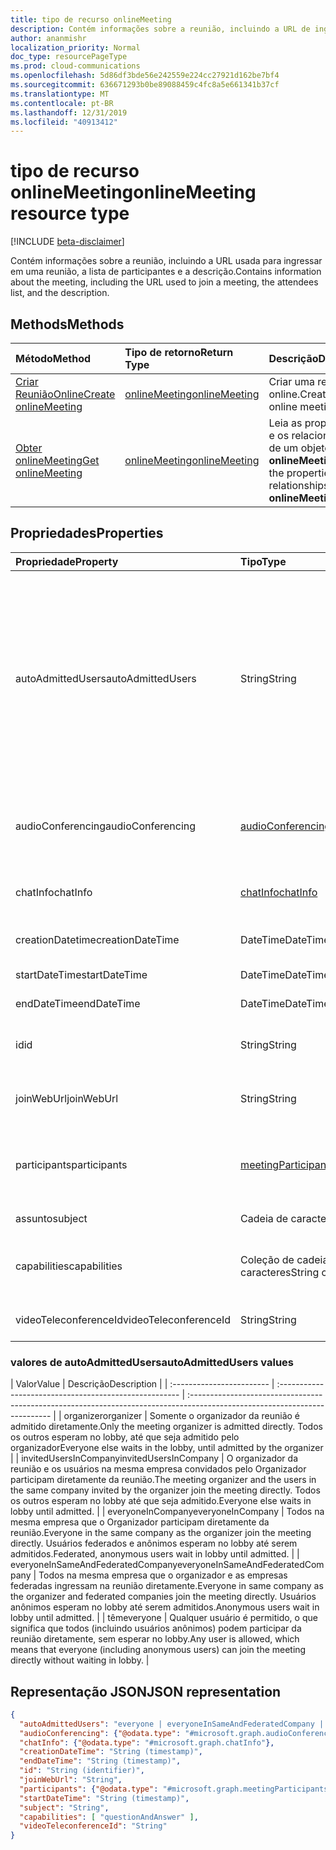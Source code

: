 ```yaml
---
title: tipo de recurso onlineMeeting
description: Contém informações sobre a reunião, incluindo a URL de ingresso, a lista de participantes e a descrição.
author: ananmishr
localization_priority: Normal
doc_type: resourcePageType
ms.prod: cloud-communications
ms.openlocfilehash: 5d86df3bde56e242559e224cc27921d162be7bf4
ms.sourcegitcommit: 636671293b0be89088459c4fc8a5e661341b37cf
ms.translationtype: MT
ms.contentlocale: pt-BR
ms.lasthandoff: 12/31/2019
ms.locfileid: "40913412"
---
```

# <a name="onlinemeeting-resource-type"></a><span data-ttu-id="ae71d-103">tipo de recurso onlineMeeting</span><span class="sxs-lookup"><span data-stu-id="ae71d-103">onlineMeeting resource type</span></span>

[!INCLUDE [beta-disclaimer](../../includes/beta-disclaimer.md)]

<span data-ttu-id="ae71d-104">Contém informações sobre a reunião, incluindo a URL usada para ingressar em uma reunião, a lista de participantes e a descrição.</span><span class="sxs-lookup"><span data-stu-id="ae71d-104">Contains information about the meeting, including the URL used to join a meeting, the attendees list, and the description.</span></span>

## <a name="methods"></a><span data-ttu-id="ae71d-105">Methods</span><span class="sxs-lookup"><span data-stu-id="ae71d-105">Methods</span></span>

| <span data-ttu-id="ae71d-106">Método</span><span class="sxs-lookup"><span data-stu-id="ae71d-106">Method</span></span>         | <span data-ttu-id="ae71d-107">Tipo de retorno</span><span class="sxs-lookup"><span data-stu-id="ae71d-107">Return Type</span></span> | <span data-ttu-id="ae71d-108">Descrição</span><span class="sxs-lookup"><span data-stu-id="ae71d-108">Description</span></span> |
|:---------------|:--------|:----------|
| [<span data-ttu-id="ae71d-109">Criar ReuniãoOnline</span><span class="sxs-lookup"><span data-stu-id="ae71d-109">Create onlineMeeting</span></span>](../api/application-post-onlineMeetings.md) | [<span data-ttu-id="ae71d-110">onlineMeeting</span><span class="sxs-lookup"><span data-stu-id="ae71d-110">onlineMeeting</span></span>](onlinemeeting.md) | <span data-ttu-id="ae71d-111">Criar uma reunião online.</span><span class="sxs-lookup"><span data-stu-id="ae71d-111">Create an online meeting.</span></span> |
| [<span data-ttu-id="ae71d-112">Obter onlineMeeting</span><span class="sxs-lookup"><span data-stu-id="ae71d-112">Get onlineMeeting</span></span>](../api/onlinemeeting-get.md) | [<span data-ttu-id="ae71d-113">onlineMeeting</span><span class="sxs-lookup"><span data-stu-id="ae71d-113">onlineMeeting</span></span>](onlinemeeting.md) | <span data-ttu-id="ae71d-114">Leia as propriedades e os relacionamentos de um objeto **onlineMeeting** .</span><span class="sxs-lookup"><span data-stu-id="ae71d-114">Read the properties and relationships of an **onlineMeeting** object.</span></span> |

## <a name="properties"></a><span data-ttu-id="ae71d-115">Propriedades</span><span class="sxs-lookup"><span data-stu-id="ae71d-115">Properties</span></span>

| <span data-ttu-id="ae71d-116">Propriedade</span><span class="sxs-lookup"><span data-stu-id="ae71d-116">Property</span></span>                  | <span data-ttu-id="ae71d-117">Tipo</span><span class="sxs-lookup"><span data-stu-id="ae71d-117">Type</span></span>                                                   | <span data-ttu-id="ae71d-118">Descrição</span><span class="sxs-lookup"><span data-stu-id="ae71d-118">Description</span></span>                                                                                                                |
| :------------------------ | :----------------------------------------------------- | :------------------------------------------------------------------------------------------------------------------------- |
| <span data-ttu-id="ae71d-119">autoAdmittedUsers</span><span class="sxs-lookup"><span data-stu-id="ae71d-119">autoAdmittedUsers</span></span>         | <span data-ttu-id="ae71d-120">String</span><span class="sxs-lookup"><span data-stu-id="ae71d-120">String</span></span>                                                 | <span data-ttu-id="ae71d-121">A configuração que especifica o tipo de participantes que será automaticamente permitido na reunião online.</span><span class="sxs-lookup"><span data-stu-id="ae71d-121">The setting that specifies the type of participants that will automatically be allowed into the online meeting.</span></span> <span data-ttu-id="ae71d-122">Os valores possíveis são: `everyone`, `everyoneInSameAndFederatedCompany`, `everyoneInCompany`, `invitedUsersInCompany`, `organizer`.</span><span class="sxs-lookup"><span data-stu-id="ae71d-122">Possible values are: `everyone`, `everyoneInSameAndFederatedCompany`, `everyoneInCompany`, `invitedUsersInCompany`, `organizer`.</span></span> <span data-ttu-id="ae71d-123">Somente leitura.</span><span class="sxs-lookup"><span data-stu-id="ae71d-123">Read-only.</span></span>|
| <span data-ttu-id="ae71d-124">audioConferencing</span><span class="sxs-lookup"><span data-stu-id="ae71d-124">audioConferencing</span></span>         | [<span data-ttu-id="ae71d-125">audioConferencing</span><span class="sxs-lookup"><span data-stu-id="ae71d-125">audioConferencing</span></span>](audioconferencing.md)              | <span data-ttu-id="ae71d-126">As informações de acesso de telefone (discagem) para uma reunião online.</span><span class="sxs-lookup"><span data-stu-id="ae71d-126">The phone access (dial-in) information for an online meeting.</span></span> <span data-ttu-id="ae71d-127">Somente leitura.</span><span class="sxs-lookup"><span data-stu-id="ae71d-127">Read-only.</span></span> |
| <span data-ttu-id="ae71d-128">chatInfo</span><span class="sxs-lookup"><span data-stu-id="ae71d-128">chatInfo</span></span>                  | [<span data-ttu-id="ae71d-129">chatInfo</span><span class="sxs-lookup"><span data-stu-id="ae71d-129">chatInfo</span></span>](chatinfo.md)                                | <span data-ttu-id="ae71d-130">As informações de chat associadas a esta reunião online.</span><span class="sxs-lookup"><span data-stu-id="ae71d-130">The chat information associated with this online meeting.</span></span> |
| <span data-ttu-id="ae71d-131">creationDatetime</span><span class="sxs-lookup"><span data-stu-id="ae71d-131">creationDateTime</span></span>          | <span data-ttu-id="ae71d-132">DateTime</span><span class="sxs-lookup"><span data-stu-id="ae71d-132">DateTime</span></span>                                               | <span data-ttu-id="ae71d-133">O horário de criação da reunião em UTC.</span><span class="sxs-lookup"><span data-stu-id="ae71d-133">The meeting creation time in UTC.</span></span> <span data-ttu-id="ae71d-134">Somente leitura.</span><span class="sxs-lookup"><span data-stu-id="ae71d-134">Read-only.</span></span> |
| <span data-ttu-id="ae71d-135">startDateTime</span><span class="sxs-lookup"><span data-stu-id="ae71d-135">startDateTime</span></span>             | <span data-ttu-id="ae71d-136">DateTime</span><span class="sxs-lookup"><span data-stu-id="ae71d-136">DateTime</span></span>                                               | <span data-ttu-id="ae71d-137">A hora de início da reunião em UTC.</span><span class="sxs-lookup"><span data-stu-id="ae71d-137">The meeting start time in UTC.</span></span> |
| <span data-ttu-id="ae71d-138">endDateTime</span><span class="sxs-lookup"><span data-stu-id="ae71d-138">endDateTime</span></span>               | <span data-ttu-id="ae71d-139">DateTime</span><span class="sxs-lookup"><span data-stu-id="ae71d-139">DateTime</span></span>                                               | <span data-ttu-id="ae71d-140">A hora de término da reunião em UTC.</span><span class="sxs-lookup"><span data-stu-id="ae71d-140">The meeting end time in UTC.</span></span> |
| <span data-ttu-id="ae71d-141">id</span><span class="sxs-lookup"><span data-stu-id="ae71d-141">id</span></span>                        | <span data-ttu-id="ae71d-142">String</span><span class="sxs-lookup"><span data-stu-id="ae71d-142">String</span></span>                                                 | <span data-ttu-id="ae71d-143">A ID padrão associada à reunião online.</span><span class="sxs-lookup"><span data-stu-id="ae71d-143">The default ID associated with the online meeting.</span></span> <span data-ttu-id="ae71d-144">Somente leitura.</span><span class="sxs-lookup"><span data-stu-id="ae71d-144">Read-only.</span></span> |
| <span data-ttu-id="ae71d-145">joinWebUrl</span><span class="sxs-lookup"><span data-stu-id="ae71d-145">joinWebUrl</span></span>                   | <span data-ttu-id="ae71d-146">String</span><span class="sxs-lookup"><span data-stu-id="ae71d-146">String</span></span>                                                 | <span data-ttu-id="ae71d-147">A URL de ingresso da reunião online.</span><span class="sxs-lookup"><span data-stu-id="ae71d-147">The join URL of the online meeting.</span></span> <span data-ttu-id="ae71d-148">Somente leitura.</span><span class="sxs-lookup"><span data-stu-id="ae71d-148">Read-only.</span></span>|
| <span data-ttu-id="ae71d-149">participants</span><span class="sxs-lookup"><span data-stu-id="ae71d-149">participants</span></span>              | [<span data-ttu-id="ae71d-150">meetingParticipants</span><span class="sxs-lookup"><span data-stu-id="ae71d-150">meetingParticipants</span></span>](meetingparticipants.md)          | <span data-ttu-id="ae71d-151">Os participantes associados à reunião online.</span><span class="sxs-lookup"><span data-stu-id="ae71d-151">The participants associated with the online meeting.</span></span>  <span data-ttu-id="ae71d-152">Isso inclui o organizador e os participantes.</span><span class="sxs-lookup"><span data-stu-id="ae71d-152">This includes the organizer and the attendees.</span></span> |
| <span data-ttu-id="ae71d-153">assunto</span><span class="sxs-lookup"><span data-stu-id="ae71d-153">subject</span></span>                   | <span data-ttu-id="ae71d-154">Cadeia de caracteres</span><span class="sxs-lookup"><span data-stu-id="ae71d-154">String</span></span>                                                 | <span data-ttu-id="ae71d-155">O assunto da reunião online.</span><span class="sxs-lookup"><span data-stu-id="ae71d-155">The subject of the online meeting.</span></span> |
| <span data-ttu-id="ae71d-156">capabilities</span><span class="sxs-lookup"><span data-stu-id="ae71d-156">capabilities</span></span>              | <span data-ttu-id="ae71d-157">Coleção de cadeias de caracteres</span><span class="sxs-lookup"><span data-stu-id="ae71d-157">String collection</span></span>                                      | <span data-ttu-id="ae71d-158">A lista de recursos de reunião.</span><span class="sxs-lookup"><span data-stu-id="ae71d-158">The list of meeting capabilities.</span></span> <span data-ttu-id="ae71d-159">Os valores possíveis são `questionAndAnswer`:.</span><span class="sxs-lookup"><span data-stu-id="ae71d-159">Possible values are: `questionAndAnswer`.</span></span> |
| <span data-ttu-id="ae71d-160">videoTeleconferenceId</span><span class="sxs-lookup"><span data-stu-id="ae71d-160">videoTeleconferenceId</span></span>     | <span data-ttu-id="ae71d-161">String</span><span class="sxs-lookup"><span data-stu-id="ae71d-161">String</span></span>                                                 | <span data-ttu-id="ae71d-162">A ID de teleconferência de vídeo.</span><span class="sxs-lookup"><span data-stu-id="ae71d-162">The video teleconferencing ID.</span></span> <span data-ttu-id="ae71d-163">Somente leitura.</span><span class="sxs-lookup"><span data-stu-id="ae71d-163">Read-only.</span></span> |

### <a name="autoadmittedusers-values"></a><span data-ttu-id="ae71d-164">valores de autoAdmittedUsers</span><span class="sxs-lookup"><span data-stu-id="ae71d-164">autoAdmittedUsers values</span></span>
| <span data-ttu-id="ae71d-165">Valor</span><span class="sxs-lookup"><span data-stu-id="ae71d-165">Value</span></span> | <span data-ttu-id="ae71d-166">Descrição</span><span class="sxs-lookup"><span data-stu-id="ae71d-166">Description</span></span>  |
| :------------------------ | :----------------------------------------------------- | :------------------------------------------------------------------------------------------------------------------------- |
| <span data-ttu-id="ae71d-167">organizer</span><span class="sxs-lookup"><span data-stu-id="ae71d-167">organizer</span></span> | <span data-ttu-id="ae71d-168">Somente o organizador da reunião é admitido diretamente.</span><span class="sxs-lookup"><span data-stu-id="ae71d-168">Only the meeting organizer is admitted directly.</span></span>  <span data-ttu-id="ae71d-169">Todos os outros esperam no lobby, até que seja admitido pelo organizador</span><span class="sxs-lookup"><span data-stu-id="ae71d-169">Everyone else waits in the lobby, until admitted by the organizer</span></span>  |
| <span data-ttu-id="ae71d-170">invitedUsersInCompany</span><span class="sxs-lookup"><span data-stu-id="ae71d-170">invitedUsersInCompany</span></span> | <span data-ttu-id="ae71d-171">O organizador da reunião e os usuários na mesma empresa convidados pelo Organizador participam diretamente da reunião.</span><span class="sxs-lookup"><span data-stu-id="ae71d-171">The meeting organizer and the users in the same company invited by the organizer join the meeting directly.</span></span>  <span data-ttu-id="ae71d-172">Todos os outros esperam no lobby até que seja admitido.</span><span class="sxs-lookup"><span data-stu-id="ae71d-172">Everyone else waits in lobby until admitted.</span></span>  |
| <span data-ttu-id="ae71d-173">everyoneInCompany</span><span class="sxs-lookup"><span data-stu-id="ae71d-173">everyoneInCompany</span></span> | <span data-ttu-id="ae71d-174">Todos na mesma empresa que o Organizador participam diretamente da reunião.</span><span class="sxs-lookup"><span data-stu-id="ae71d-174">Everyone in the same company as the organizer join the meeting directly.</span></span>  <span data-ttu-id="ae71d-175">Usuários federados e anônimos esperam no lobby até serem admitidos.</span><span class="sxs-lookup"><span data-stu-id="ae71d-175">Federated, anonymous users wait in lobby until admitted.</span></span>  |
| <span data-ttu-id="ae71d-176">everyoneInSameAndFederatedCompany</span><span class="sxs-lookup"><span data-stu-id="ae71d-176">everyoneInSameAndFederatedCompany</span></span> |  <span data-ttu-id="ae71d-177">Todos na mesma empresa que o organizador e as empresas federadas ingressam na reunião diretamente.</span><span class="sxs-lookup"><span data-stu-id="ae71d-177">Everyone in same company as the organizer and federated companies join the meeting directly.</span></span>  <span data-ttu-id="ae71d-178">Usuários anônimos esperam no lobby até serem admitidos.</span><span class="sxs-lookup"><span data-stu-id="ae71d-178">Anonymous users wait in lobby until admitted.</span></span>  |
| <span data-ttu-id="ae71d-179">têm</span><span class="sxs-lookup"><span data-stu-id="ae71d-179">everyone</span></span> | <span data-ttu-id="ae71d-180">Qualquer usuário é permitido, o que significa que todos (incluindo usuários anônimos) podem participar da reunião diretamente, sem esperar no lobby.</span><span class="sxs-lookup"><span data-stu-id="ae71d-180">Any user is allowed, which means that everyone (including anonymous users) can join the meeting directly without waiting in lobby.</span></span>  |


## <a name="json-representation"></a><span data-ttu-id="ae71d-181">Representação JSON</span><span class="sxs-lookup"><span data-stu-id="ae71d-181">JSON representation</span></span>

<!-- {
  "blockType": "resource",
  "optionalProperties": [

  ],
  "@odata.type": "microsoft.graph.onlineMeeting"
}-->
```json
{
  "autoAdmittedUsers": "everyone | everyoneInSameAndFederatedCompany | everyoneInCompany | invitedUsersInCompany | organizer",
  "audioConferencing": {"@odata.type": "#microsoft.graph.audioConferencing"},
  "chatInfo": {"@odata.type": "#microsoft.graph.chatInfo"},
  "creationDateTime": "String (timestamp)",
  "endDateTime": "String (timestamp)",
  "id": "String (identifier)",
  "joinWebUrl": "String",
  "participants": {"@odata.type": "#microsoft.graph.meetingParticipants"},
  "startDateTime": "String (timestamp)",
  "subject": "String",
  "capabilities": [ "questionAndAnswer" ],
  "videoTeleconferenceId": "String"
}
```

<!-- uuid: 8fcb5dbc-d5aa-4681-8e31-b001d5168d79
2015-10-25 14:57:30 UTC -->
<!-- {
  "type": "#page.annotation",
  "description": "onlineMeeting resource",
  "keywords": "",
  "section": "documentation",
  "tocPath": ""
}-->
